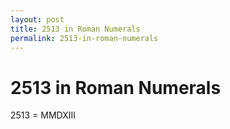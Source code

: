 ```yaml
---
layout: post
title: 2513 in Roman Numerals
permalink: 2513-in-roman-numerals
---
```


# 2513 in Roman Numerals

2513 = MMDXIII
